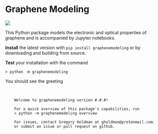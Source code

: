 # Graphene Modeling

![](https://github.com/gholdman1/graphenemodeling/blob/master/notebooks/Graphene/images/overview.png)

This Python package models the electronic and optical properties of graphene and is accompanied by Jupyter notebooks.

**Install** the latest version with `pip install graphenemodeling`  or by downloading and building from source.

**Test** your installation with the command

```
> python -m graphenemodeling
```

You should see the greeting

​	

```
	Welcome to graphenemodeling version #.#.#!

    For a quick overview of this package's capabilities, run
    > python -m graphenemodeling overview

    For issues, contact Gregory Holdman at gholdman@protonmail.com
    or submit an issue or pull request on github.

```

